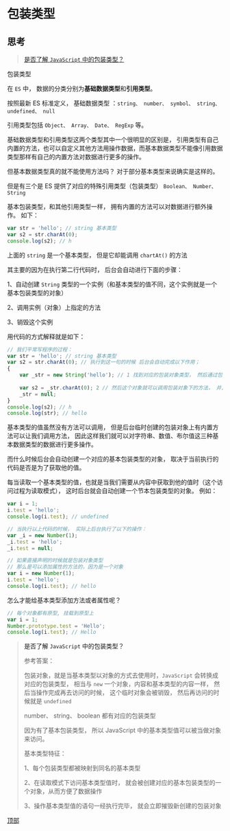 # <a id="top"> 包装类型 <a/>

## 思考

> [是否了解 `JavaScript` 中的包装类型？](#answer)

包装类型

在 `ES` 中， 数据的分类分别为**基础数据类型**和**引用类型**。

按照最新 ES 标准定义， 基础数据类型 ：`string、 number、 symbol、 string、 undefined、 null`

引用类型包括 `Object、 Array、 Date、 RegExp` 等。

基础数据类型和引用类型这两个类型其中一个很明显的区别是， 引用类型有自己内置的方法，也可以自定义其他方法用操作数据，而基本数据类型不能像引用数据类型那样有自己的内置方法对数据进行更多的操作。

但基本数据类型真的就不能使用方法吗？ 对于部分基本类型来说确实是这样的。

但是有三个是 ES 提供了对应的特殊引用类型（包装类型） `Boolean、 Number、 String`

基本包装类型，和其他引用类型一样， 拥有内置的方法可以对数据进行额外操作。 如下：

```js
var str = 'hello'; // string 基本类型
var s2 = str.charAt(0);
console.log(s2); // h
```
上面的 `string` 是一个基本类型， 但是它却能调用 `chartAt()` 的方法

其主要的因为在执行第二行代码时， 后台会自动进行下面的步骤：

1、自动创建 `String` 类型的一个实例（和基本类型的值不同，这个实例就是一个基本包装类型的对象）

2、调用实例（对象）上指定的方法

3、销毁这个实例

用代码的方式解释就是如下：

```js
// 我们平常写程序的过程：
var str = 'hello'; // string 基本类型
var s2 = str.charAt(0); // 执行到这一句的时候 后台会自动完成以下作用；
{
    var _str = new String('hello'); // 1 找到对应的包装对象类型， 然后通过包装对象创建出一个和基本类型值相同的对象
    
    var s2 = _str.charAt(0); 2 // 然后这个对象就可以调用包装对象下的方法， 并且返回结果给s2
    _str = null;
}
console.log(s2); // h
console.log(str); // hello
```

基本类型的值虽然没有方法可以调用， 但是后台临时创建的包装对象上有内置方法可以让我们调用方法， 因此这样我们就可以对字符串、数值、布尔值这三种基本数据类型的数据进行更多操作。

而什么时候后台会自动创建一个对应的基本包装类型的对象， 取决于当前执行的代码是否是为了获取他的值。

每当读取一个基本类型的值，也就是当我们需要从内容中获取到他的值时（这个访问过程为读取模式）， 这时后台就会自动创建一个节本包装类型的对象。 例如：

```js
var i = 1;
i.test = 'hello';
console.log(i.test); // undefined

// 当执行以上代码的时候， 实际上后台执行了以下的操作：
var _i = new Number(1);
_i.test = 'hello';
_i.test = null;

// 如果直接声明的时候就是包装对象类型
// 那么是可以添加属性的方法的，因为是一个对象
var i = new Number(1);
i.test = 'hello';
console.log(i.test); // hello
```
怎么才能给基本类型添加方法或者属性呢？

```js
// 每个对象都有原型, 挂载到原型上
var i = 1;
Number.prototype.test = 'Hello';
console.log(i.test); // Hello
```


> <a id="answer">是否了解 `JavaScript` 中的包装类型？</a>
>
> 参考答案：
> 
> 包装对象，就是当基本类型以对象的方式去使用时，`JavaScript` 会转换成对应的包装类型， 相当与 `new` 一个对象，内容和基本类型的内容一样， 然后当操作完成再去访问的时候， 这个临时对象会被销毁， 然后再访问的时候就是 `undefined`
>
> number、 string、 boolean 都有对应的包装类型
>
> 因为有了基本包装类型， 所以 JavaScript 中的基本类型值可以被当做对象来访问。
> 
> 基本类型特征：
>
> 1、每个包装类型都被映射到同名的基本类型
>
> 2、在读取模式下访问基本类型值时， 就会被创建对应的基本包装类型的一个对象，从而方便了数据操作
>
> 3、操作基本类型值的语句一经执行完毕， 就会立即摧毁新创建的包装对象 


[顶部](#top)








